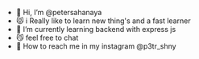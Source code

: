 - 👋 Hi, I’m @petersahanaya
- 😾 i Really like to learn new thing's and a fast learner
- 🤘 I’m currently learning backend with express js
- 😼 feel free to chat
- 🤝 How to reach me in my instagram @p3tr_shny

<!---
petersahanaya/petersahanaya is a ✨ special ✨ repository because its `README.md` (this file) appears on your GitHub profile.
You can click the Preview link to take a look at your changes.
--->
